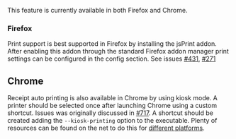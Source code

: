 This feature is currently available in both Firefox and Chrome.

### Firefox
Print support is best supported in Firefox by installing the jsPrint addon. After enabling this addon through the standard Firefox addon manager print settings can be configured in the config section. See issues [#431](../issues/431), [#271](../issues/271)

## Chrome
Receipt auto printing is also available in Chrome by using kiosk mode. A printer should be selected once after launching Chrome using a custom shortcut. Issues was originally discussed in [#717](../issues/717). A shortcut should be created adding the `--kiosk-printing` option to the executable. Plenty of resources can be found on the net to do this for [different platforms](https://mycartpos.zendesk.com/hc/en-us/articles/200868343-Enable-kiosk-printing-print-automatically-for-Google-Chrome-on-Windows).